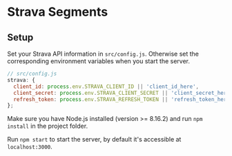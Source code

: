 # Strava Segments

## Setup

Set your Strava API information in `src/config.js`. Otherwise set the corresponding environment variables when you start the server.

```js
// src/config.js
strava: {
  client_id: process.env.STRAVA_CLIENT_ID || 'client_id_here',
  client_secret: process.env.STRAVA_CLIENT_SECRET || 'client_secret_here',
  refresh_token: process.env.STRAVA_REFRESH_TOKEN || 'refresh_token_here',
};
```

Make sure you have Node.js installed (version >= 8.16.2) and run `npm install` in the project folder.

Run `npm start` to start the server, by default it's accessible at `localhost:3000`.

